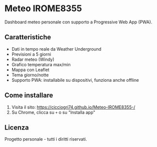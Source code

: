 # Meteo IROME8355

Dashboard meteo personale con supporto a Progressive Web App (PWA).

## Caratteristiche
- Dati in tempo reale da Weather Underground
- Previsioni a 5 giorni
- Radar meteo (Windy)
- Grafico temperatura max/min
- Mappa con Leaflet
- Tema giorno/notte
- Supporto PWA: installabile su dispositivi, funziona anche offline

## Come installare
1. Visita il sito: https://cicciogri74.github.io/Meteo-IROME8355-/
2. Su Chrome, clicca su `+` o su "Installa app"

## Licenza
Progetto personale - tutti i diritti riservati.

